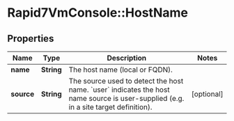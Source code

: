 # Rapid7VmConsole::HostName

## Properties
Name | Type | Description | Notes
------------ | ------------- | ------------- | -------------
**name** | **String** | The host name (local or FQDN). | 
**source** | **String** | The source used to detect the host name. &#x60;user&#x60; indicates the host name source is user-supplied (e.g. in a site target definition). | [optional] 


